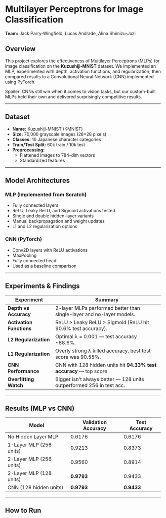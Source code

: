 # Multilayer Perceptrons for Image Classification

**Team:** Jack Parry-Wingfield, Lucas Andrade, Alina Shimizu-Jozi  

## Overview

This project explores the effectiveness of Multilayer Perceptrons (MLPs) for image classification on the **Kuzushiji-MNIST** dataset. We implemented an MLP, experimented with depth, activation functions, and regularization; then compared results to a Convolutional Neural Network (CNN) implemented using PyTorch.

Spoiler: CNNs still win when it comes to vision tasks, but our custom-built MLPs held their own and delivered surprisingly competitive results.

---

## Dataset

- **Name:** Kuzushiji-MNIST (KMNIST)  
- **Size:** 70,000 grayscale images (28×28 pixels)  
- **Classes:** 10 Japanese character categories  
- **Train/Test Split:** 60k train / 10k test  
- **Preprocessing:**  
  - Flattened images to 784-dim vectors  
  - Standardized features  

---

## Model Architectures

### MLP (Implemented from Scratch)
- Fully connected layers
- ReLU, Leaky ReLU, and Sigmoid activations tested
- Single and double hidden-layer variants
- Manual backpropagation and weight updates
- L1 and L2 regularization options

### CNN (PyTorch)
- Conv2D layers with ReLU activations
- MaxPooling
- Fully connected head
- Used as a baseline comparison

---

## Experiments & Findings

| Experiment | Summary |
|-----------|---------|
| **Depth vs Accuracy** | 2-layer MLPs performed better than single-layer and no-layer models. |
| **Activation Functions** | ReLU > Leaky ReLU > Sigmoid (ReLU hit 90.6% test accuracy). |
| **L2 Regularization** | Optimal λ = 0.001 — test accuracy ~88.6%. |
| **L1 Regularization** | Overly strong λ killed accuracy, best test score was 90.55%. |
| **CNN Performance** | CNN with 128 hidden units hit **94.33% test accuracy** — top score. |
| **Overfitting Watch** | Bigger isn't always better — 128 units outperformed 256 in test acc. |

---

## Results (MLP vs CNN)

| Model                  | Validation Accuracy | Test Accuracy |
|------------------------|---------------------|----------------|
| No Hidden Layer MLP    | 0.6176              | 0.6176         |
| 1-Layer MLP (256 units)| 0.9213              | 0.8373         |
| 2-Layer MLP (256 units)| 0.9560              | 0.8914         |
| 2-Layer MLP (128 units)| **0.9793**          | 0.9433         |
| CNN (128 hidden units) | **0.9793**          | **0.9433**     |

---

## How to Run
